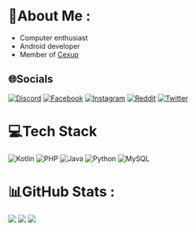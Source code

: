 # 💫About Me :
- Computer enthusiast
- Android developer
- Member of [Cexup](https://cexup.com/)

## 🌐Socials
[![Discord](https://img.shields.io/badge/Discord-%237289DA.svg?logo=discord&logoColor=white)](htttps://discord.gg/Mayar#8295) [![Facebook](https://img.shields.io/badge/Facebook-%231877F2.svg?logo=Facebook&logoColor=white)](https://facebook.com/novan275) [![Instagram](https://img.shields.io/badge/Instagram-%23E4405F.svg?logo=Instagram&logoColor=white)](https://instagram.com/achmad.setyabudi) [![Reddit](https://img.shields.io/badge/Reddit-%23FF4500.svg?logo=Reddit&logoColor=white)](https://reddit.com/user/Mayar8295) [![Twitter](https://img.shields.io/badge/Twitter-%231DA1F2.svg?logo=Twitter&logoColor=white)](https://twitter.com/achmadsetyabudi) 

# 💻Tech Stack
![Kotlin](https://img.shields.io/badge/kotlin-%230095D5.svg?style=flat&logo=kotlin&logoColor=white) ![PHP](https://img.shields.io/badge/php-%23777BB4.svg?style=flat&logo=php&logoColor=white) ![Java](https://img.shields.io/badge/java-%23ED8B00.svg?style=flat&logo=java&logoColor=white) ![Python](https://img.shields.io/badge/python-3670A0?style=flat&logo=python&logoColor=ffdd54) ![MySQL](https://img.shields.io/badge/mysql-%2300f.svg?style=flat&logo=mysql&logoColor=white)
# 📊GitHub Stats :
![](https://github-readme-stats.vercel.app/api?username=achmadss&theme=radical&hide_border=true&include_all_commits=true&count_private=true)
![](https://github-readme-streak-stats.herokuapp.com/?user=achmadss&theme=radical&hide_border=true)
![](https://github-readme-stats.vercel.app/api/top-langs/?username=achmadss&theme=radical&hide_border=true&include_all_commits=true&count_private=true&layout=compact)

